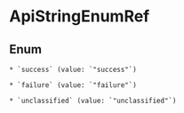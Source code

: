 
# ApiStringEnumRef

## Enum


    * `success` (value: `"success"`)

    * `failure` (value: `"failure"`)

    * `unclassified` (value: `"unclassified"`)



